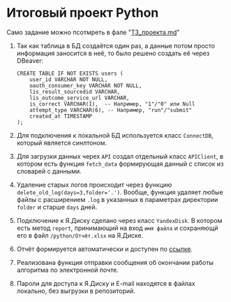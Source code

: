 # Итоговый проект Python

Само задание можно псотмреть в фале "[ТЗ_проекта.md](ТЗ_проекта.md)"

1. Так как таблица в БД создаётся один раз, а данные потом просто информация заносится в неё, то было решено создать её через DBeaver:

   ```pgsql
   CREATE TABLE IF NOT EXISTS users (
       user_id VARCHAR NOT NULL,
       oauth_consumer_key VARCHAR NOT NULL,
       lis_result_sourcedid VARCHAR,
       lis_outcome_service_url VARCHAR,
       is_correct VARCHAR(1),  -- Например, "1"/"0" или Null
       attempt_type VARCHAR(6), -- Например, "run"/"submit"
       created_at TIMESTAMP
   );
   ```
2. Для подключения к локальной БД используется класс `ConnectDB`, который является синлтоном.
3. Для загрузки данных черех `API` создал отдельный класс `APIClient`, в котором есть функция `fetch_data` формирующая данный с список из словарей с данными.
4. Удаление старых логов происходит через функцию `delete_old_log(days=3,folder='.')`. Вообще, функция удаляет любые файлы с расширением `.log` в указанных в параметрах директории `folder` и старше `days` дней.
5. Подключение к Я.Диску сделано через класс `YandexDisk`. В котором есть метод `report`, принимающий на вход `имя файла` и сохраняющй его в файл `/python/Отчёт.xlsx` на Я.Диске.
6. Отчёт формируется автоматически и доступен по [ссылке](https://disk.yandex.ru/i/dqu9f-5ijZLzjQ).
7. Реализована функция отправки сообщения об окончании работы алгоритма по электронной почте.
8. Пароли для доступа к Я.Диску и E-mail находятся в файлах локально, без выгрузки в репозиторий.
